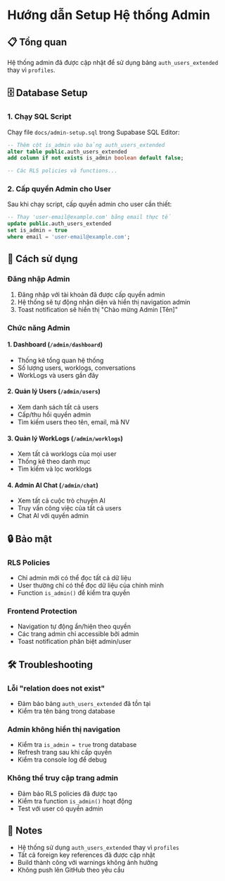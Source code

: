 # Hướng dẫn Setup Hệ thống Admin

## 📋 Tổng quan
Hệ thống admin đã được cập nhật để sử dụng bảng `auth_users_extended` thay vì `profiles`.

## 🗄️ Database Setup

### 1. Chạy SQL Script
Chạy file `docs/admin-setup.sql` trong Supabase SQL Editor:

```sql
-- Thêm cột is_admin vào bảng auth_users_extended
alter table public.auth_users_extended 
add column if not exists is_admin boolean default false;

-- Các RLS policies và functions...
```

### 2. Cấp quyền Admin cho User
Sau khi chạy script, cấp quyền admin cho user cần thiết:

```sql
-- Thay 'user-email@example.com' bằng email thực tế
update public.auth_users_extended 
set is_admin = true 
where email = 'user-email@example.com';
```

## 🚀 Cách sử dụng

### Đăng nhập Admin
1. Đăng nhập với tài khoản đã được cấp quyền admin
2. Hệ thống sẽ tự động nhận diện và hiển thị navigation admin
3. Toast notification sẽ hiển thị "Chào mừng Admin [Tên]"

### Chức năng Admin

#### 1. **Dashboard** (`/admin/dashboard`)
- Thống kê tổng quan hệ thống
- Số lượng users, worklogs, conversations
- WorkLogs và users gần đây

#### 2. **Quản lý Users** (`/admin/users`)
- Xem danh sách tất cả users
- Cấp/thu hồi quyền admin
- Tìm kiếm users theo tên, email, mã NV

#### 3. **Quản lý WorkLogs** (`/admin/worklogs`)
- Xem tất cả worklogs của mọi user
- Thống kê theo danh mục
- Tìm kiếm và lọc worklogs

#### 4. **Admin AI Chat** (`/admin/chat`)
- Xem tất cả cuộc trò chuyện AI
- Truy vấn công việc của tất cả users
- Chat AI với quyền admin

## 🔒 Bảo mật

### RLS Policies
- Chỉ admin mới có thể đọc tất cả dữ liệu
- User thường chỉ có thể đọc dữ liệu của chính mình
- Function `is_admin()` để kiểm tra quyền

### Frontend Protection
- Navigation tự động ẩn/hiện theo quyền
- Các trang admin chỉ accessible bởi admin
- Toast notification phân biệt admin/user

## 🛠️ Troubleshooting

### Lỗi "relation does not exist"
- Đảm bảo bảng `auth_users_extended` đã tồn tại
- Kiểm tra tên bảng trong database

### Admin không hiển thị navigation
- Kiểm tra `is_admin = true` trong database
- Refresh trang sau khi cấp quyền
- Kiểm tra console log để debug

### Không thể truy cập trang admin
- Đảm bảo RLS policies đã được tạo
- Kiểm tra function `is_admin()` hoạt động
- Test với user có quyền admin

## 📝 Notes
- Hệ thống sử dụng `auth_users_extended` thay vì `profiles`
- Tất cả foreign key references đã được cập nhật
- Build thành công với warnings không ảnh hưởng
- Không push lên GitHub theo yêu cầu


